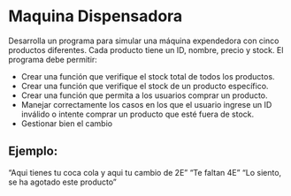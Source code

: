# Maquina Dispensadora
Desarrolla un programa para simular una máquina expendedora con cinco productos diferentes. Cada producto tiene un ID, nombre, precio y stock. El programa debe permitir:
- Crear una función que verifique el stock total de todos los productos.
- Crear una función que verifique el stock de un producto específico.
- Crear una función que permita a los usuarios comprar un producto.
- Manejar correctamente los casos en los que el usuario ingrese un ID inválido o intente comprar un producto que esté fuera de stock.
- Gestionar bien el cambio

## Ejemplo:
  “Aqui tienes tu coca cola y aqui tu cambio de 2E”
  “Te faltan 4E”
  “Lo siento, se ha agotado este producto”
